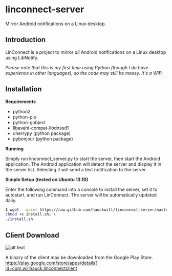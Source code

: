 linconnect-server
=================

Mirror Android notifications on a Linux desktop.

Introduction
------------
LinConnect is a project to mirror *all* Android notifications on a Linux desktop using LibNotify.

*Please note that this is my first time using Python (though I do have experience in other languages), so the code may still be messy. It's a WIP.*

Installation
------------

**Requirements**

* python2
* python-pip
* python-gobject
* libavahi-compat-libdnssd1
* cherrypy (python package)
* pybonjour (python package)

**Running**

Simply run linconnect_server.py to start the server, then start the Android application. The Android application will detect the server and display it in the server list. Selecting it will send a test notification to the server.

**Simple Setup (tested on Ubuntu 13.10)**

Enter the following command into a console to install the server, set it to autostart, and run LinConnect. The server will be automatically updated daily.

```bash
$ wget --quiet https://raw.github.com/hauckwill/linconnect-server/master/LinConnectServer/install.sh; \
chmod +x install.sh; \
./install.sh
```
        
Client Download
---------------

![alt text](https://developer.android.com/images/brand/en_app_rgb_wo_60.png "Google Play")

A binary of the client may be downloaded from the Google Play Store.
https://play.google.com/store/apps/details?id=com.willhauck.linconnectclient
